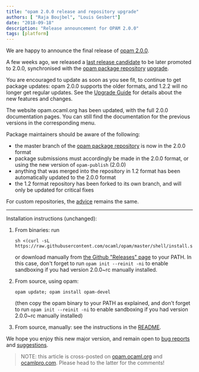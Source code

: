 ```yaml
---
title: "opam 2.0.0 release and repository upgrade"
authors: [ "Raja Boujbel", "Louis Gesbert"]
date: "2018-09-18"
description: "Release announcement for OPAM 2.0.0"
tags: [platform]
---
```


We are happy to announce the final release of [opam 2.0.0](https://github.com/ocaml/opam/releases/tag/2.0.0).

A few weeks ago, we released a [last release candidate](https://opam.ocaml.org/blog/opam-2-0-0-rc4) to be later promoted to 2.0.0, synchronised with the [opam package repository](https://github.com/ocaml/opam-repository) [upgrade](https://opam.ocaml.org/blog/opam-2-0-0-repo-upgrade-roadmap/).

You are encouraged to update as soon as you see fit, to continue to get package updates: opam 2.0.0 supports the older formats, and 1.2.2 will no longer get regular updates. See the [Upgrade Guide](https://opam.ocaml.org/2.0-preview/doc/Upgrade_guide.html) for details about the new features and changes.

The website opam.ocaml.org has been updated, with the full 2.0.0 documentation pages. You can still find the documentation for the previous versions in the corresponding menu.

Package maintainers should be aware of the following:
- the master branch of the [opam package repository](https://github.com/ocaml/opam-repository) is now in the 2.0.0 format
- package submissions must accordingly be made in the 2.0.0 format, or using the new version of `opam-publish` (2.0.0)
- anything that was merged into the repository in 1.2 format has been automatically updated to the 2.0.0 format
- the 1.2 format repository has been forked to its own branch, and will only be updated for critical fixes

For custom repositories, the [advice](https://opam.ocaml.org/blog/opam-2-0-0-repo-upgrade-roadmap/#Advice-for-custom-repository-maintainers) remains the same.

---

Installation instructions (unchanged):

1. From binaries: run

    ```
    sh <(curl -sL https://raw.githubusercontent.com/ocaml/opam/master/shell/install.sh)
    ```

    or download manually from [the Github "Releases" page](https://github.com/ocaml/opam/releases/tag/2.0.0) to your PATH. In this case, don't forget to run `opam init --reinit -ni` to enable sandboxing if you had version 2.0.0~rc manually installed.

2. From source, using opam:

    ```
    opam update; opam install opam-devel
    ```

   (then copy the opam binary to your PATH as explained, and don't forget to run `opam init --reinit -ni` to enable sandboxing if you had version 2.0.0~rc manually installed)

3. From source, manually: see the instructions in the [README](https://github.com/ocaml/opam/tree/2.0.0-rc4#compiling-this-repo).

We hope you enjoy this new major version, and remain open to [bug reports](https://github.com/ocaml/opam/issues) and [suggestions](https://github.com/ocaml/opam/issues).

> NOTE: this article is cross-posted on [opam.ocaml.org](https://opam.ocaml.org/blog/) and [ocamlpro.com](http://www.ocamlpro.com/category/blog/). Please head to the latter for the comments!
